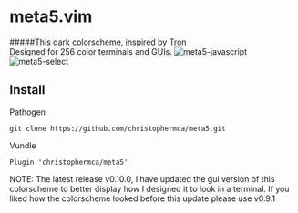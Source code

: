 # meta5.vim
#####This dark colorscheme, inspired by Tron  
Designed for 256 color terminals and GUIs.
![](http://christophermca.github.io/img/meta5-screenshot.png "meta5-javascript")
![](http://christophermca.github.io/img/meta5-select.png "meta5-select")

## Install
Pathogen
```
git clone https://github.com/christophermca/meta5.git
```

Vundle
```
Plugin 'christophermca/meta5'
```


NOTE:
The latest release v0.10.0, I have updated the gui version of this colorscheme to better display how I designed it to look in a terminal. If you liked how the colorscheme looked before this update please use v0.9.1
